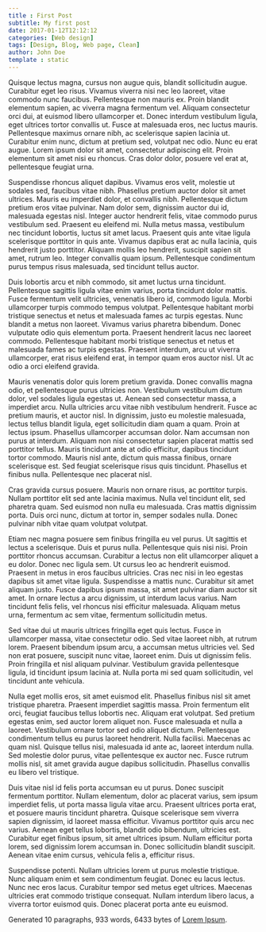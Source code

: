 ```yaml
---
title : First Post
subtitle: My first post
date: 2017-01-12T12:12:12
categories: [Web design]
tags: [Design, Blog, Web page, Clean]
author: John Doe
template : static
---
```


Quisque lectus magna, cursus non augue quis, blandit sollicitudin augue. Curabitur eget leo risus. Vivamus viverra nisi nec leo laoreet, vitae commodo nunc faucibus. Pellentesque non mauris ex. Proin blandit elementum sapien, ac viverra magna fermentum vel. Aliquam consectetur orci dui, at euismod libero ullamcorper et. Donec interdum vestibulum ligula, eget ultrices tortor convallis ut. Fusce at malesuada eros, nec luctus mauris. Pellentesque maximus ornare nibh, ac scelerisque sapien lacinia ut. Curabitur enim nunc, dictum at pretium sed, volutpat nec odio. Nunc eu erat augue. Lorem ipsum dolor sit amet, consectetur adipiscing elit. Proin elementum sit amet nisi eu rhoncus. Cras dolor dolor, posuere vel erat at, pellentesque feugiat urna.
<!-- more -->
Suspendisse rhoncus aliquet dapibus. Vivamus eros velit, molestie ut sodales sed, faucibus vitae nibh. Phasellus pretium auctor dolor sit amet ultrices. Mauris eu imperdiet dolor, et convallis nibh. Pellentesque dictum pretium eros vitae pulvinar. Nam dolor sem, dignissim auctor dui id, malesuada egestas nisl. Integer auctor hendrerit felis, vitae commodo purus vestibulum sed. Praesent eu eleifend mi. Nulla metus massa, vestibulum nec tincidunt lobortis, luctus sit amet lacus. Praesent quis ante vitae ligula scelerisque porttitor in quis ante. Vivamus dapibus erat ac nulla lacinia, quis hendrerit justo porttitor. Aliquam mollis leo hendrerit, suscipit sapien sit amet, rutrum leo. Integer convallis quam ipsum. Pellentesque condimentum purus tempus risus malesuada, sed tincidunt tellus auctor.

Duis lobortis arcu et nibh commodo, sit amet luctus urna tincidunt. Pellentesque sagittis ligula vitae enim varius, porta tincidunt dolor mattis. Fusce fermentum velit ultricies, venenatis libero id, commodo ligula. Morbi ullamcorper turpis commodo tempus volutpat. Pellentesque habitant morbi tristique senectus et netus et malesuada fames ac turpis egestas. Nunc blandit a metus non laoreet. Vivamus varius pharetra bibendum. Donec vulputate odio quis elementum porta. Praesent hendrerit lacus nec laoreet commodo. Pellentesque habitant morbi tristique senectus et netus et malesuada fames ac turpis egestas. Praesent interdum, arcu ut viverra ullamcorper, erat risus eleifend erat, in tempor quam eros auctor nisl. Ut ac odio a orci eleifend gravida.

Mauris venenatis dolor quis lorem pretium gravida. Donec convallis magna odio, et pellentesque purus ultricies non. Vestibulum vestibulum dictum dolor, vel sodales ligula egestas ut. Aenean sed consectetur massa, a imperdiet arcu. Nulla ultricies arcu vitae nibh vestibulum hendrerit. Fusce ac pretium mauris, et auctor nisl. In dignissim, justo eu molestie malesuada, lectus tellus blandit ligula, eget sollicitudin diam quam a quam. Proin at lectus ipsum. Phasellus ullamcorper accumsan dolor. Nam accumsan non purus at interdum. Aliquam non nisi consectetur sapien placerat mattis sed porttitor tellus. Mauris tincidunt ante at odio efficitur, dapibus tincidunt tortor commodo. Mauris nisl ante, dictum quis massa finibus, ornare scelerisque est. Sed feugiat scelerisque risus quis tincidunt. Phasellus et finibus nulla. Pellentesque nec placerat nisl.

Cras gravida cursus posuere. Mauris non ornare risus, ac porttitor turpis. Nullam porttitor elit sed ante lacinia maximus. Nulla vel tincidunt elit, sed pharetra quam. Sed euismod non nulla eu malesuada. Cras mattis dignissim porta. Duis orci nunc, dictum at tortor in, semper sodales nulla. Donec pulvinar nibh vitae quam volutpat volutpat.

Etiam nec magna posuere sem finibus fringilla eu vel purus. Ut sagittis et lectus a scelerisque. Duis et purus nulla. Pellentesque quis nisi nisi. Proin porttitor rhoncus accumsan. Curabitur a lectus non elit ullamcorper aliquet a eu dolor. Donec nec ligula sem. Ut cursus leo ac hendrerit euismod. Praesent in metus in eros faucibus ultricies. Cras nec nisi in leo egestas dapibus sit amet vitae ligula. Suspendisse a mattis nunc. Curabitur sit amet aliquam justo. Fusce dapibus ipsum massa, sit amet pulvinar diam auctor sit amet. In ornare lectus a arcu dignissim, ut interdum lacus varius. Nam tincidunt felis felis, vel rhoncus nisi efficitur malesuada. Aliquam metus urna, fermentum ac sem vitae, fermentum sollicitudin metus.

Sed vitae dui ut mauris ultrices fringilla eget quis lectus. Fusce in ullamcorper massa, vitae consectetur odio. Sed vitae laoreet nibh, at rutrum lorem. Praesent bibendum ipsum arcu, a accumsan metus ultricies vel. Sed non erat posuere, suscipit nunc vitae, laoreet enim. Duis ut dignissim felis. Proin fringilla et nisl aliquam pulvinar. Vestibulum gravida pellentesque ligula, id tincidunt ipsum lacinia at. Nulla porta mi sed quam sollicitudin, vel tincidunt ante vehicula.

Nulla eget mollis eros, sit amet euismod elit. Phasellus finibus nisl sit amet tristique pharetra. Praesent imperdiet sagittis massa. Proin fermentum elit orci, feugiat faucibus tellus lobortis nec. Aliquam erat volutpat. Sed pretium egestas enim, sed auctor lorem aliquet non. Fusce malesuada et nulla a laoreet. Vestibulum ornare tortor sed odio aliquet dictum. Pellentesque condimentum tellus eu purus laoreet hendrerit. Nulla facilisi. Maecenas ac quam nisl. Quisque tellus nisi, malesuada id ante ac, laoreet interdum nulla. Sed molestie dolor purus, vitae pellentesque ex auctor nec. Fusce rutrum mollis nisl, sit amet gravida augue dapibus sollicitudin. Phasellus convallis eu libero vel tristique.

Duis vitae nisl id felis porta accumsan eu ut purus. Donec suscipit fermentum porttitor. Nullam elementum, dolor ac placerat varius, sem ipsum imperdiet felis, ut porta massa ligula vitae arcu. Praesent ultrices porta erat, et posuere mauris tincidunt pharetra. Quisque scelerisque sem viverra sapien dignissim, id laoreet massa efficitur. Vivamus porttitor quis arcu nec varius. Aenean eget tellus lobortis, blandit odio bibendum, ultricies est. Curabitur eget finibus ipsum, sit amet ultrices ipsum. Nullam efficitur porta lorem, sed dignissim lorem accumsan in. Donec sollicitudin blandit suscipit. Aenean vitae enim cursus, vehicula felis a, efficitur risus.

Suspendisse potenti. Nullam ultricies lorem ut purus molestie tristique. Nunc aliquam enim et sem condimentum feugiat. Donec eu lacus lectus. Nunc nec eros lacus. Curabitur tempor sed metus eget ultrices. Maecenas ultricies erat commodo tristique consequat. Nullam interdum libero lacus, a viverra tortor euismod quis. Donec placerat porta ante eu euismod.

Generated 10 paragraphs, 933 words, 6433 bytes of [Lorem Ipsum](https://www.lipsum.com/).

